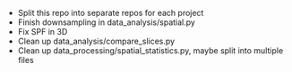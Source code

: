 - Split this repo into separate repos for each project
- Finish downsampling in data_analysis/spatial.py
- Fix SPF in 3D
- Clean up data_analysis/compare_slices.py
- Clean up data_processing/spatial_statistics.py, maybe split into multiple files
